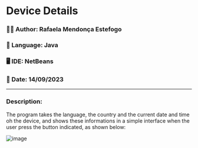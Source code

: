 <h1>Device Details</h1>
<h3>🧙‍♀️ Author: Rafaela Mendonça Estefogo</h3>
<h3>📝 Language: Java</h3>
<h3>🖥️ IDE: NetBeans</h3>
<h3>📆 Date: 14/09/2023</h3>
<hr>
<h3>Description:</h3>
<p>The program takes the language, the country and the current date and time oh the device, and shows these informations in a simple interface when the user press the button indicated, as shown below:</p>

![image](https://github.com/estefogo/Device-Details/assets/79616452/c543b995-0fed-4cdc-8ea9-3adb48f335aa)
